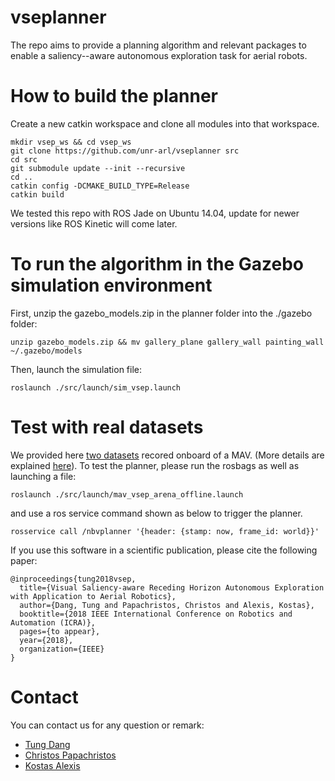 
# vseplanner
The repo aims to provide a planning algorithm and relevant packages to enable a saliency--aware autonomous exploration task for aerial robots. 
# How to build the planner
Create a new catkin workspace and clone all modules into that workspace. 
```
mkdir vsep_ws && cd vsep_ws
git clone https://github.com/unr-arl/vseplanner src
cd src
git submodule update --init --recursive
cd ..
catkin config -DCMAKE_BUILD_TYPE=Release
catkin build
```
We tested this repo with ROS Jade on Ubuntu 14.04, update for newer versions like ROS Kinetic will come later.
# To run the algorithm in the Gazebo simulation environment
First, unzip the gazebo_models.zip in the planner folder into the ./gazebo folder:
```
unzip gazebo_models.zip && mv gallery_plane gallery_wall painting_wall ~/.gazebo/models
```

Then, launch the simulation file:
```
roslaunch ./src/launch/sim_vsep.launch
```

# Test with real datasets
We provided here [two datasets](https://drive.google.com/drive/folders/1tOGKk9jRMvzSVDGSbXiYpckpUN9rcgy8?usp=sharing) recored onboard of a MAV. (More details are explained [here](https://github.com/unr-arl/vsep-datasets)). To test the planner, please run the rosbags as well as launching a file:
``` 
roslaunch ./src/launch/mav_vsep_arena_offline.launch
```
and use a ros service command shown as below to trigger the planner.
```
rosservice call /nbvplanner '{header: {stamp: now, frame_id: world}}'
```
If you use this software in a scientific publication, please cite the following paper:
```
@inproceedings{tung2018vsep,
  title={Visual Saliency-aware Receding Horizon Autonomous Exploration with Application to Aerial Robotics},
  author={Dang, Tung and Papachristos, Christos and Alexis, Kostas},
  booktitle={2018 IEEE International Conference on Robotics and Automation (ICRA)},
  pages={to appear},
  year={2018},
  organization={IEEE}
}
```

# Contact

You can contact us for any question or remark:
* [Tung Dang](mailto:tung.dang@nevada.unr.edu)
* [Christos Papachristos](mailto:cpapachristos@unr.edu)
* [Kostas Alexis](mailto:kalexis@unr.edu)
